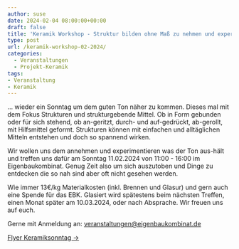 ```yaml
---
author: suse
date: 2024-02-04 08:00:00+00:00
draft: false
title: 'Keramik Workshop - Struktur bilden ohne Maß zu nehmen und experimentieren was das Zeug hält'
type: post
url: /keramik-workshop-02-2024/
categories:
  - Veranstaltungen
  - Projekt-Keramik
tags:
- Veranstaltung
- Keramik
---
```


… wieder ein Sonntag um dem guten Ton näher zu kommen. Dieses mal mit dem Fokus Strukturen und strukturgebende Mittel. Ob in Form gebunden oder für sich stehend, ob an-geritzt, durch- und auf-gedrückt, ab-gerollt, mit Hilfsmittel geformt. Strukturen können mit einfachen und alltäglichen Mitteln entstehen und doch so spannend wirken.

Wir wollen uns dem annehmen und experimentieren was der Ton aus-hält und treffen uns dafür am Sonntag 11.02.2024 von 11:00 - 16:00 im Eigenbaukombinat.
Genug Zeit also um sich auszutoben und Dinge zu entdecken die so nah sind aber oft nicht gesehen werden.

Wie immer 13€/kg Materialkosten (inkl. Brennen und Glasur) und gern auch eine Spende für das EBK. Glasiert wird spätestens beim nächsten Treffen, einen Monat später am 10.03.2024, oder nach Absprache. Wir freuen uns auf euch.

Gerne mit Anmeldung an: veranstaltungen@eigenbaukombinat.de

<a href="/wp-content/uploads/2024/02/Flyer_Keramiksonntag2_20240204115400.pdf">Flyer Keramiksonntag &rarr;</a>

